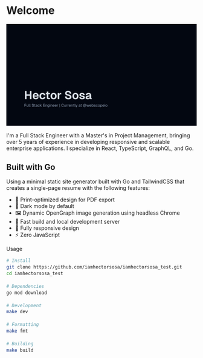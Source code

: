 # Welcome

![Hector Sosa](./assets/opengraph-image.png)

I'm a Full Stack Engineer with a Master's in Project Management, bringing over 5 years of experience in developing responsive and scalable enterprise applications. I specialize in React, TypeScript, GraphQL, and Go.

## Built with Go

Using a minimal static site generator built with Go and TailwindCSS that creates a single-page resume with the following features:

- 📄 Print-optimized design for PDF export
- 🎨 Dark mode by default
- 🖼️ Dynamic OpenGraph image generation using headless Chrome
- 🚀 Fast build and local development server
- 📱 Fully responsive design
- ⚡ Zero JavaScript

Usage

```bash
# Install
git clone https://github.com/iamhectorsosa/iamhectorsosa_test.git
cd iamhectorsosa_test

# Dependencies
go mod download

# Development
make dev

# Formatting
make fmt

# Building
make build
```

